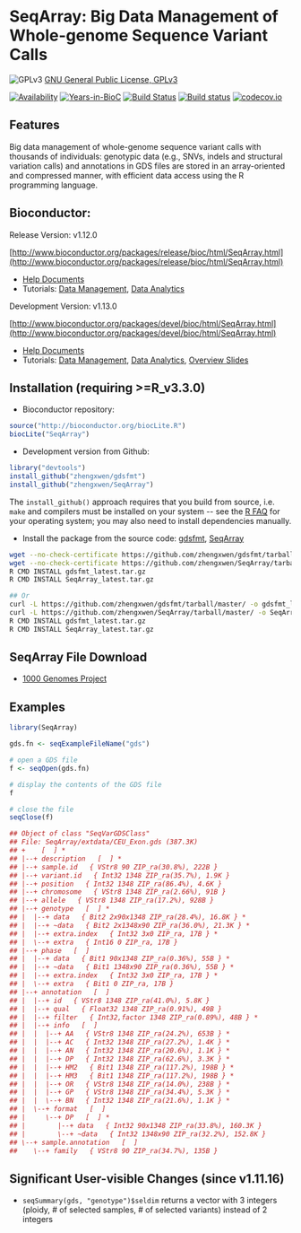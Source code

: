 SeqArray: Big Data Management of Whole-genome Sequence Variant Calls
===

![GPLv3](http://www.gnu.org/graphics/gplv3-88x31.png)
[GNU General Public License, GPLv3](http://www.gnu.org/copyleft/gpl.html)

[![Availability](http://www.bioconductor.org/shields/availability/release/SeqArray.svg)](http://www.bioconductor.org/packages/release/bioc/html/SeqArray.html)
[![Years-in-BioC](http://www.bioconductor.org/shields/years-in-bioc/SeqArray.svg)](http://www.bioconductor.org/packages/release/bioc/html/SeqArray.html)
[![Build Status](https://travis-ci.org/zhengxwen/SeqArray.png)](https://travis-ci.org/zhengxwen/SeqArray)
[![Build status](https://ci.appveyor.com/api/projects/status/noil0942el3iohqs?svg=true)](https://ci.appveyor.com/project/zhengxwen/seqarray)
[![codecov.io](https://codecov.io/github/zhengxwen/SeqArray/coverage.svg?branch=master)](https://codecov.io/github/zhengxwen/SeqArray?branch=master)


## Features

Big data management of whole-genome sequence variant calls with thousands of individuals: genotypic data (e.g., SNVs, indels and structural variation calls) and annotations in GDS files are stored in an array-oriented and compressed manner, with efficient data access using the R programming language.

## Bioconductor:

Release Version: v1.12.0

[http://www.bioconductor.org/packages/release/bioc/html/SeqArray.html](http://www.bioconductor.org/packages/release/bioc/html/SeqArray.html)

* [Help Documents](http://zhengxwen.github.io/SeqArray/release/help/00Index.html)
* Tutorials: [Data Management](http://www.bioconductor.org/packages/release/bioc/vignettes/SeqArray/inst/doc/SeqArrayTutorial.html), [Data Analytics](http://www.bioconductor.org/packages/release/bioc/vignettes/SeqArray/inst/doc/AnalysisTutorial.html)

Development Version: v1.13.0

[http://www.bioconductor.org/packages/devel/bioc/html/SeqArray.html](http://www.bioconductor.org/packages/devel/bioc/html/SeqArray.html)

* [Help Documents](http://zhengxwen.github.io/SeqArray/devel/help/00Index.html)
* Tutorials: [Data Management](http://www.bioconductor.org/packages/devel/bioc/vignettes/SeqArray/inst/doc/SeqArrayTutorial.html), [Data Analytics](http://www.bioconductor.org/packages/devel/bioc/vignettes/SeqArray/inst/doc/AnalysisTutorial.html), [Overview Slides](http://www.bioconductor.org/packages/devel/bioc/vignettes/SeqArray/inst/doc/OverviewSlides.html)



## Installation (requiring >=R_v3.3.0)

* Bioconductor repository:
```R
source("http://bioconductor.org/biocLite.R")
biocLite("SeqArray")
```

* Development version from Github:
```R
library("devtools")
install_github("zhengxwen/gdsfmt")
install_github("zhengxwen/SeqArray")
```
The `install_github()` approach requires that you build from source, i.e. `make` and compilers must be installed on your system -- see the [R FAQ](http://cran.r-project.org/faqs.html) for your operating system; you may also need to install dependencies manually.

* Install the package from the source code:
[gdsfmt](https://github.com/zhengxwen/gdsfmt), [SeqArray](https://github.com/zhengxwen/SeqArray)
```sh
wget --no-check-certificate https://github.com/zhengxwen/gdsfmt/tarball/master -O gdsfmt_latest.tar.gz
wget --no-check-certificate https://github.com/zhengxwen/SeqArray/tarball/master -O SeqArray_latest.tar.gz
R CMD INSTALL gdsfmt_latest.tar.gz
R CMD INSTALL SeqArray_latest.tar.gz

## Or
curl -L https://github.com/zhengxwen/gdsfmt/tarball/master/ -o gdsfmt_latest.tar.gz
curl -L https://github.com/zhengxwen/SeqArray/tarball/master/ -o SeqArray_latest.tar.gz
R CMD INSTALL gdsfmt_latest.tar.gz
R CMD INSTALL SeqArray_latest.tar.gz
```



## SeqArray File Download

* [1000 Genomes Project](http://bochet.gcc.biostat.washington.edu/seqarray/1000genomes)



## Examples

```R
library(SeqArray)

gds.fn <- seqExampleFileName("gds")

# open a GDS file
f <- seqOpen(gds.fn)

# display the contents of the GDS file
f

# close the file
seqClose(f)
```

```R
## Object of class "SeqVarGDSClass"
## File: SeqArray/extdata/CEU_Exon.gds (387.3K)
## +    [  ] *
## |--+ description   [  ] *
## |--+ sample.id   { VStr8 90 ZIP_ra(30.8%), 222B }
## |--+ variant.id   { Int32 1348 ZIP_ra(35.7%), 1.9K }
## |--+ position   { Int32 1348 ZIP_ra(86.4%), 4.6K }
## |--+ chromosome   { VStr8 1348 ZIP_ra(2.66%), 91B }
## |--+ allele   { VStr8 1348 ZIP_ra(17.2%), 928B }
## |--+ genotype   [  ] *
## |  |--+ data   { Bit2 2x90x1348 ZIP_ra(28.4%), 16.8K } *
## |  |--+ ~data   { Bit2 2x1348x90 ZIP_ra(36.0%), 21.3K } *
## |  |--+ extra.index   { Int32 3x0 ZIP_ra, 17B } *
## |  \--+ extra   { Int16 0 ZIP_ra, 17B }
## |--+ phase   [  ]
## |  |--+ data   { Bit1 90x1348 ZIP_ra(0.36%), 55B } *
## |  |--+ ~data   { Bit1 1348x90 ZIP_ra(0.36%), 55B } *
## |  |--+ extra.index   { Int32 3x0 ZIP_ra, 17B } *
## |  \--+ extra   { Bit1 0 ZIP_ra, 17B }
## |--+ annotation   [  ]
## |  |--+ id   { VStr8 1348 ZIP_ra(41.0%), 5.8K }
## |  |--+ qual   { Float32 1348 ZIP_ra(0.91%), 49B }
## |  |--+ filter   { Int32,factor 1348 ZIP_ra(0.89%), 48B } *
## |  |--+ info   [  ]
## |  |  |--+ AA   { VStr8 1348 ZIP_ra(24.2%), 653B } *
## |  |  |--+ AC   { Int32 1348 ZIP_ra(27.2%), 1.4K } *
## |  |  |--+ AN   { Int32 1348 ZIP_ra(20.6%), 1.1K } *
## |  |  |--+ DP   { Int32 1348 ZIP_ra(62.6%), 3.3K } *
## |  |  |--+ HM2   { Bit1 1348 ZIP_ra(117.2%), 198B } *
## |  |  |--+ HM3   { Bit1 1348 ZIP_ra(117.2%), 198B } *
## |  |  |--+ OR   { VStr8 1348 ZIP_ra(14.0%), 238B } *
## |  |  |--+ GP   { VStr8 1348 ZIP_ra(34.4%), 5.3K } *
## |  |  \--+ BN   { Int32 1348 ZIP_ra(21.6%), 1.1K } *
## |  \--+ format   [  ]
## |     \--+ DP   [  ] *
## |        |--+ data   { Int32 90x1348 ZIP_ra(33.8%), 160.3K }
## |        \--+ ~data   { Int32 1348x90 ZIP_ra(32.2%), 152.8K }
## \--+ sample.annotation   [  ]
##    \--+ family   { VStr8 90 ZIP_ra(34.7%), 135B }
```


## Significant User-visible Changes (since v1.11.16)

* `seqSummary(gds, "genotype")$seldim` returns a vector with 3 integers (ploidy, # of selected samples, # of selected variants) instead of 2 integers

